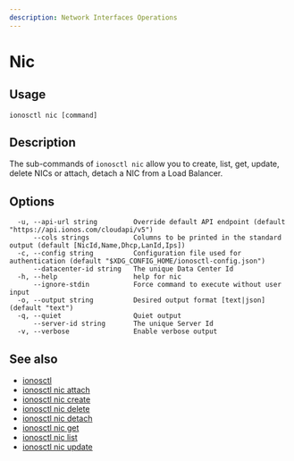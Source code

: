 ```yaml
---
description: Network Interfaces Operations
---
```


# Nic

## Usage

```text
ionosctl nic [command]
```

## Description

The sub-commands of `ionosctl nic` allow you to create, list, get, update, delete NICs or attach, detach a NIC from a Load Balancer.

## Options

```text
  -u, --api-url string         Override default API endpoint (default "https://api.ionos.com/cloudapi/v5")
      --cols strings           Columns to be printed in the standard output (default [NicId,Name,Dhcp,LanId,Ips])
  -c, --config string          Configuration file used for authentication (default "$XDG_CONFIG_HOME/ionosctl-config.json")
      --datacenter-id string   The unique Data Center Id
  -h, --help                   help for nic
      --ignore-stdin           Force command to execute without user input
  -o, --output string          Desired output format [text|json] (default "text")
  -q, --quiet                  Quiet output
      --server-id string       The unique Server Id
  -v, --verbose                Enable verbose output
```

## See also

* [ionosctl](../)
* [ionosctl nic attach](attach/)
* [ionosctl nic create](create.md)
* [ionosctl nic delete](delete.md)
* [ionosctl nic detach](detach.md)
* [ionosctl nic get](get.md)
* [ionosctl nic list](list.md)
* [ionosctl nic update](update.md)

